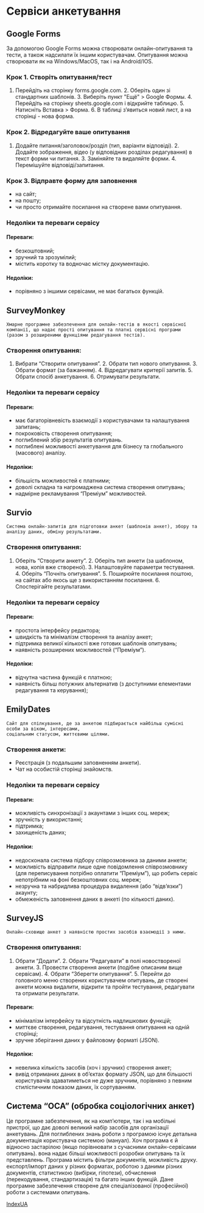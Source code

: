 # Сервіси анкетування

## Google Forms

За допомогою Google Forms можна створювати онлайн-опитування та тести, а також надсилати їх іншим користувачам. Опитування можна створювати як на Windows/MacOS, так і на Android/IOS.

### Крок 1. Створіть опитування/тест 
  1. Перейдіть на сторінку forms.google.com.
    2. Оберіть один зі стандартних шаблонів.
    3. Виберіть пункт "Ещё" > Google Формы.
    4. Перейдіть на сторінку sheets.google.com і відкрийте таблицю.
    5. Натисніть Вставка > Форма.
    6. В таблиці з’явиться новий лист, а на сторінці - нова форма.

### Крок 2. Відредагуйте ваше опитування
  1. Додайте питання/заголовок/розділ (тип, варіанти відповіді).
    2. Додайте зображення, відео (у відповідних розділах редагування) в текст форми чи питання.
    3. Заміняйте та видаляйте форми.
    4. Перемішуйте відповіді/запитання.

### Крок 3. Відправте форму для заповнення
  * на сайт;
  * на пошту;
 * чи просто отримайте посилання на створене вами опитування.

### Недоліки та переваги сервісу

#### Переваги:
  * безкоштовний;
  * зручний та зрозумілий;
  * містить коротку та водночас містку документацію.

#### Недоліки:
  * порівняно з іншими сервісами, не має багатьох функцій.

## SurveyMonkey

	Хмарне програмне забезпечення для онлайн-тестів в якості сервісної компанії, що надає прості опитування та платні сервісні програми (разом з розширеними функціями редагування тестів).

### Створення опитування:
  1. Вибрати “Створити опитування”.
    2. Обрати тип нового опитування.
    3. Обрати формат (за бажанням).
    4. Відредагувати критерії запитів.
    5. Обрати спосіб анкетування.
    6. Отримувати результати.

### Недоліки та переваги сервісу

#### Переваги:
  * має багаторівневість взаємодії з користувачами та налаштування запитань;
  * покроковість створення опитування;
  * поглиблений збір результатів опитувань.
  * поглиблені можливості анкетування для бізнесу та глобального (масового) аналізу.

#### Недоліки:
  * більшість можливостей є платними;
  * доволі складна та нагромаджена система створення опитувань;
  * надмірне рекламування “Преміум” можливостей.


## Survio

	Система онлайн-запитів для підготовки анкет (шаблонів анкет), збору та аналізу даних, обміну результатами.

### Створення опитування:
  1. Оберіть “Створити анкету”.
    2. Оберіть тип анкети (за шаблоном, нова, копія вже створеної).
    3. Налаштовуйте параметри тестування.
    4. Оберіть “Почніть опитування”.
    5. Поширюйте посилання поштою, на сайтах або якось ще з використанням посилання.
    6. Спостерігайте результатами.

### Недоліки та переваги сервісу

#### Переваги:
  * простота інтерфейсу редактора;
  * швидкість та мінімалізм створення та аналізу анкет;
  * підтримка великої кількості вже готових шаблонів опитувань;
  * наявність розширених можливостей (“Преміум”).

#### Недоліки:
  * відчутна частина функцій є платною;
  * наявність більш потужних альтернатив (з доступними елементами редагування та керування);


## EmilyDates
	Сайт для спілкування, де за анкетою підбирається найбільш сумісні особи за віком, інтересами,  
	соціальним статусом, життєвими цілями.


### Створення анкети:

  * Реєстрація (з подальшим заповненням анкети).
  * Чат на особистій сторінці знайомств.

### Недоліки та переваги сервісу

#### Переваги:
  * можливість синхронізації з акаунтами з інших соц. мереж;
  * зручність у використанні;
  * підтримка;
  * захищеність даних;

#### Недоліки:
  * недосконала система підбору співрозмовника за даними анкети;
  * можливість відправити лише одне повідомлення співрозмовнику (для переписування потрібно оплатити “Преміум”), що робить сервіс непотрібним на фоні безкоштовних соц. мереж;
  * незручна та набридлива процедура видалення (або “відв’язки”) акаунту;
  * обмеженість заповнення даних в анкеті (по кількості даних).

## SurveyJS
	
	Онлайн-сховище анкет з наявністю простих засобів взаємодії з ними.

### Створення опитування:
  1. Обрати “Додати”.
    2. Обрати “Редагувати” в полі новоствореної анкети.
    3. Провести створення анкети (подібне описаним вище сервісам).
    4. Обрати “Зберегти опитування”.
    5. Перейти до головного меню створених користувачем опитувань, де створені анкети можна видалити, відкрити та пройти тестування, редагувати та отримати результати.

#### Переваги:
  * мінімалізм інтерфейсу та відсутність надлишкових функцій;
  * миттєве створення, редагування, тестування опитування на одній сторінці;
  * зручне зберігання даних у файловому форматі (JSON).

#### Недоліки:
  * невелика кількість засобів (хоч і зручних) створення анкет;
  * вивід отриманих даних в об’єктах формату JSON, що для більшості користувачів здаватиметься не дуже зручним, порівняно з певним стилістичним показом даних, їх сортуванням.

## Система “ОСА” (обробка соціологічних анкет)

Це програмне забезпечення, як на комп’ютери, так і на мобільні пристрої, що дає доволі великий набір засобів для організації анкетувань. Для поглиблених знань роботи з програмою існує детальна документація користувача системою (мануал). Хоч програма є й відносно застарілою (якщо порівнювати з сучасними онлайн-сервісами опитувань). вона надає більші можливості розробки опитувань та їх представлень. Програма містить
фільтри документів, можливість друку. експорт/імпорт даних у різних форматах, роботою з даними різних документів,  статистикою (вибірки, гіпотези), обчислення (перекодування, стандартизація) та багато інших функцій. Дане програмне забезпечення створене для спеціалізованої (професійної) роботи з системами опитувань.

[IndexUA](https://github.com/ip-85/System-Dynamics/blob/master/Theory/IndexUA.md)
